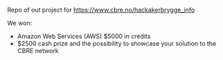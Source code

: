 Repo of out project for https://www.cbre.no/hackakerbrygge_info

We won:
* Amazon Web Services (AWS) $5000 in credits
* $2500 cash prize and the possibility to showcase your solution to the CBRE network
